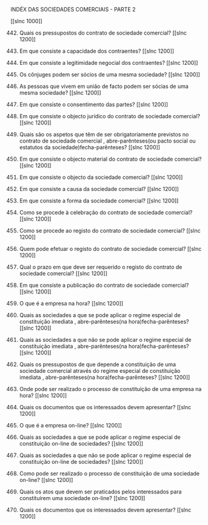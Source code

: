 INDÉX DAS SOCIEDADES COMERCIAIS - PARTE 2

[[slnc 1000]]

442. Quais  os pressupostos  do contrato de sociedade comercial?
[[slnc 1200]]


443. Em  que  consiste a capacidade dos contraentes?
[[slnc 1200]]


444. Em  que  consiste a legitimidade  negocial  dos contraentes?
[[slnc 1200]]


445. Os cônjuges  podem  ser sócios de uma  mesma  sociedade?
[[slnc 1200]]


446.  As  pessoas  que  vivem  em  união  de  facto  podem  ser  sócias  de  uma  mesma sociedade?
[[slnc 1200]]


447. Em  que  consiste o consentimento  das partes?
[[slnc 1200]]


448. Em  que  consiste o objecto jurídico  do contrato de sociedade comercial?
[[slnc 1200]]


449.  Quais  são  os  aspetos  que  têm  de  ser  obrigatoriamente  previstos  no  contrato  de sociedade comercial , abre-parênteses(ou  pacto social ou estatutos da sociedade)fecha-parênteses?
[[slnc 1200]]


450. Em  que  consiste o objecto material  do contrato de sociedade comercial?
[[slnc 1200]]


451.  Em  que consiste o objecto da sociedade comercial?
[[slnc 1200]]


452.  Em  que consiste a causa da sociedade comercial?
[[slnc 1200]]


453.  Em  que consiste a forma  da sociedade comercial?
[[slnc 1200]]


454.  Como  se procede à celebração do contrato de sociedade comercial?
[[slnc 1200]]


455.  Como  se procede ao registo  do contrato de sociedade comercial?
[[slnc 1200]]


456.  Quem  pode efetuar o registo  do contrato de sociedade comercial?
[[slnc 1200]]


457.  Qual  o  prazo  em  que  deve  ser  requerido  o  registo  do  contrato  de  sociedade comercial?
[[slnc 1200]]


458.  Em  que consiste a publicação do contrato de sociedade comercial?
[[slnc 1200]]


459.  O que é a empresa  na hora?
[[slnc 1200]]


460.  Quais  as  sociedades  a  que  se  pode  aplicar  o  regime  especial  de  constituição imediata , abre-parênteses(na  hora)fecha-parênteses?
[[slnc 1200]]


461.  Quais  as  sociedades  a  que  não  se  pode  aplicar  o  regime  especial  de constituição imediata , abre-parênteses(na hora)fecha-parênteses?
[[slnc 1200]]


462.  Quais  os  pressupostos  de  que  depende  a  constituição  de  uma  sociedade comercial  através do regime  especial de constituição imediata , abre-parênteses(na hora)fecha-parênteses?
[[slnc 1200]]


463.  Onde pode  ser realizado  o processo de constituição de uma empresa  na hora?
[[slnc 1200]]


464.  Quais  os documentos  que os interessados  devem  apresentar?
[[slnc 1200]]


465.  O que é a empresa  on-line?
[[slnc 1200]]


466.  Quais  as  sociedades  a  que  se  pode  aplicar  o  regime  especial  de  constituição on-line  de sociedades?
[[slnc 1200]]


467.  Quais  as  sociedades  a  que  não  se  pode  aplicar  o  regime  especial  de constituição on-line de sociedades?
[[slnc 1200]]


468.  Como  pode ser realizado  o processo de constituição de uma sociedade on-line?
[[slnc 1200]]


469.  Quais  os  atos  que  devem  ser  praticados  pelos  interessados  para  constituírem uma  sociedade on-line?
[[slnc 1200]]


470.  Quais  os documentos  que os interessados  devem  apresentar?
[[slnc 1200]]






























